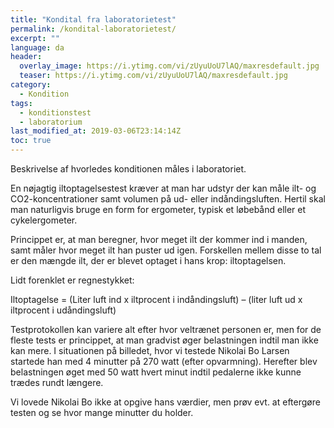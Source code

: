 ```yaml
---
title: "Kondital fra laboratorietest"
permalink: /kondital-laboratorietest/
excerpt: ""
language: da
header:
  overlay_image: https://i.ytimg.com/vi/zUyuUoU7lAQ/maxresdefault.jpg
  teaser: https://i.ytimg.com/vi/zUyuUoU7lAQ/maxresdefault.jpg
category:
  - Kondition
tags:
  - konditionstest
  - laboratorium
last_modified_at: 2019-03-06T23:14:14Z
toc: true
---
```



Beskrivelse af hvorledes konditionen måles i laboratoriet.

En nøjagtig iltoptagelsestest kræver at man har udstyr der kan måle ilt- og CO2-koncentrationer samt volumen på ud- eller indåndingsluften.
Hertil skal man naturligvis bruge en form for ergometer, typisk et løbebånd eller et cykelergometer.

Princippet er, at man beregner, hvor meget ilt der kommer ind i manden, samt måler hvor meget ilt han puster ud igen. Forskellen mellem disse to tal er den mængde ilt, der er blevet optaget i hans krop: iltoptagelsen.

Lidt forenklet er regnestykket:

Iltoptagelse = (Liter luft ind x iltprocent i indåndingsluft) – (liter luft ud x iltprocent i udåndingsluft)


 

 

Testprotokollen kan variere alt efter hvor veltrænet personen er, men for de fleste tests er princippet, at man gradvist øger belastningen indtil man ikke kan mere.
I situationen på billedet, hvor vi testede Nikolai Bo Larsen startede han med 4 minutter på 270 watt (efter opvarmning). Herefter blev belastningen øget med 50 watt hvert minut indtil pedalerne ikke kunne trædes rundt længere.

Vi lovede Nikolai Bo ikke at opgive hans værdier, men prøv evt. at eftergøre testen og se hvor mange minutter du holder.